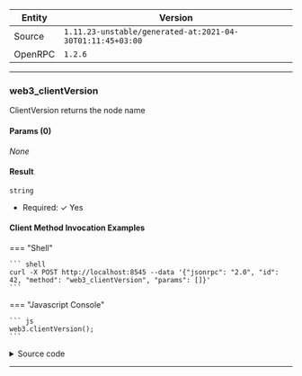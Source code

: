 






| Entity | Version |
| --- | --- |
| Source | <code>1.11.23-unstable/generated-at:2021-04-30T01:11:45+03:00</code> |
| OpenRPC | <code>1.2.6</code> |

---




### web3_clientVersion

ClientVersion returns the node name


#### Params (0)

_None_

#### Result




<code>string</code> 

  + Required: ✓ Yes




#### Client Method Invocation Examples




=== "Shell"

	``` shell
	curl -X POST http://localhost:8545 --data '{"jsonrpc": "2.0", "id": 42, "method": "web3_clientVersion", "params": []}'
	```


=== "Javascript Console"

	``` js
	web3.clientVersion();
	```



<details><summary>Source code</summary>
<p>
```go
func (s *publicWeb3API) ClientVersion() string {
	return s.stack.Server().Name
}// ClientVersion returns the node name

```
<a href="https://github.com/etclabscore/core-geth/blob/master/node/api.go#L320" target="_">View on GitHub →</a>
</p>
</details>

---



### web3_sha3

Sha3 applies the ethereum sha3 implementation on the input.
It assumes the input is hex encoded.


#### Params (1)

Parameters must be given _by position_.


__1:__ 
input <code>hexutil.Bytes</code> 

  + Required: ✓ Yes


=== "Schema"

	``` Schema
	
	- description: `Hex representation of some bytes`
	- pattern: `^0x([a-fA-F\d])+$`
	- title: `dataWord`
	- type: string


	```

=== "Raw"

	``` Raw
	{
        "description": "Hex representation of some bytes",
        "pattern": "^0x([a-fA-F\\d])+$",
        "title": "dataWord",
        "type": [
            "string"
        ]
    }
	```





#### Result




<code>hexutil.Bytes</code> 

  + Required: ✓ Yes


=== "Schema"

	``` Schema
	
	- description: `Hex representation of some bytes`
	- pattern: `^0x([a-fA-F\d])+$`
	- title: `dataWord`
	- type: string


	```

=== "Raw"

	``` Raw
	{
        "description": "Hex representation of some bytes",
        "pattern": "^0x([a-fA-F\\d])+$",
        "title": "dataWord",
        "type": [
            "string"
        ]
    }
	```



#### Client Method Invocation Examples




=== "Shell"

	``` shell
	curl -X POST http://localhost:8545 --data '{"jsonrpc": "2.0", "id": 42, "method": "web3_sha3", "params": [<input>]}'
	```


=== "Javascript Console"

	``` js
	web3.sha3(input);
	```



<details><summary>Source code</summary>
<p>
```go
func (s *publicWeb3API) Sha3(input hexutil.Bytes) hexutil.Bytes {
	return crypto.Keccak256(input)
}// Sha3 applies the ethereum sha3 implementation on the input.
// It assumes the input is hex encoded.

```
<a href="https://github.com/etclabscore/core-geth/blob/master/node/api.go#L326" target="_">View on GitHub →</a>
</p>
</details>

---


